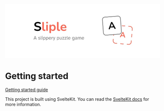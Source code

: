 ![Sliple logo banner](/static/banner.jpg)

# Getting started

[Getting started guide](./docs/GETTINGSTARTED.md)

This project is built using SvelteKit. You can read the [SvelteKit docs](https://kit.svelte.dev/docs/introduction) for more information.
